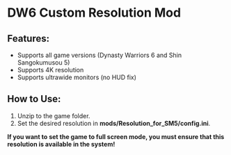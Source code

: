 # DW6 Custom Resolution Mod
## Features:

* Supports all game versions (Dynasty Warriors 6 and Shin Sangokumusou 5)
* Supports 4K resolution   
* Supports ultrawide monitors (no HUD fix)  

## How to Use:
1. Unzip to the game folder.
2. Set the desired resolution in **mods/Resolution_for_SM5/config.ini**.

**If you want to set the game to full screen mode, you must ensure that this resolution is available in the system!**
